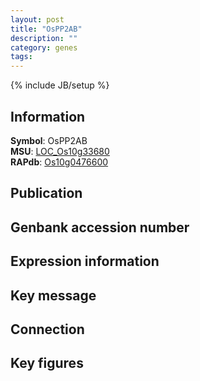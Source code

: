 ```yaml
---
layout: post
title: "OsPP2AB"
description: ""
category: genes
tags: 
---
```

{% include JB/setup %}

## Information
__Symbol__: OsPP2AB  
__MSU__: [LOC_Os10g33680](http://rice.plantbiology.msu.edu/cgi-bin/ORF_infopage.cgi?orf=LOC_Os10g33680)  
__RAPdb__: [Os10g0476600](http://rapdb.dna.affrc.go.jp/viewer/gbrowse_details/irgsp1?name=Os10g0476600)  

## Publication

## Genbank accession number

## Expression information

## Key message

## Connection

## Key figures


